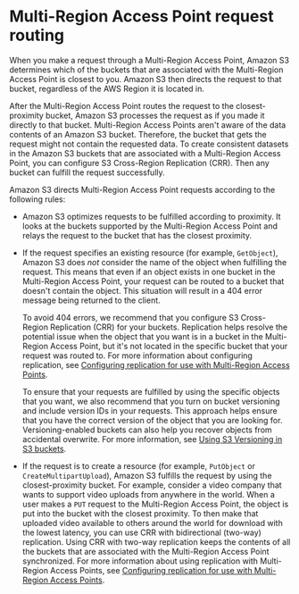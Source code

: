 # Multi\-Region Access Point request routing<a name="MultiRegionAccessPointRequestRouting"></a>

 When you make a request through a Multi\-Region Access Point, Amazon S3 determines which of the buckets that are associated with the Multi\-Region Access Point is closest to you\. Amazon S3 then directs the request to that bucket, regardless of the AWS Region it is located in\. 

After the Multi\-Region Access Point routes the request to the closest\-proximity bucket, Amazon S3 processes the request as if you made it directly to that bucket\. Multi\-Region Access Points aren't aware of the data contents of an Amazon S3 bucket\. Therefore, the bucket that gets the request might not contain the requested data\. To create consistent datasets in the Amazon S3 buckets that are associated with a Multi\-Region Access Point, you can configure S3 Cross\-Region Replication \(CRR\)\. Then any bucket can fulfill the request successfully\. 

 Amazon S3 directs Multi\-Region Access Point requests according to the following rules: 
+ Amazon S3 optimizes requests to be fulfilled according to proximity\. It looks at the buckets supported by the Multi\-Region Access Point and relays the request to the bucket that has the closest proximity\. 
+ If the request specifies an existing resource \(for example, `GetObject`\), Amazon S3 does *not* consider the name of the object when fulfilling the request\. This means that even if an object exists in one bucket in the Multi\-Region Access Point, your request can be routed to a bucket that doesn't contain the object\. This situation will result in a 404 error message being returned to the client\. 

  To avoid 404 errors, we recommend that you configure S3 Cross\-Region Replication \(CRR\) for your buckets\. Replication helps resolve the potential issue when the object that you want is in a bucket in the Multi\-Region Access Point, but it's not located in the specific bucket that your request was routed to\. For more information about configuring replication, see [Configuring replication for use with Multi\-Region Access Points](MultiRegionAccessPointBucketReplication.md)\. 

  To ensure that your requests are fulfilled by using the specific objects that you want, we also recommend that you turn on bucket versioning and include version IDs in your requests\. This approach helps ensure that you have the correct version of the object that you are looking for\. Versioning\-enabled buckets can also help you recover objects from accidental overwrite\. For more information, see [Using S3 Versioning in S3 buckets](https://docs.aws.amazon.com/AmazonS3/latest/userguide/Versioning.html)\.
+ If the request is to create a resource \(for example, `PutObject` or `CreateMultipartUpload`\), Amazon S3 fulfills the request by using the closest\-proximity bucket\. For example, consider a video company that wants to support video uploads from anywhere in the world\. When a user makes a `PUT` request to the Multi\-Region Access Point, the object is put into the bucket with the closest proximity\. To then make that uploaded video available to others around the world for download with the lowest latency, you can use CRR with bidirectional \(two\-way\) replication\. Using CRR with two\-way replication keeps the contents of all the buckets that are associated with the Multi\-Region Access Point synchronized\. For more information about using replication with Multi\-Region Access Points, see [Configuring replication for use with Multi\-Region Access Points](MultiRegionAccessPointBucketReplication.md)\.